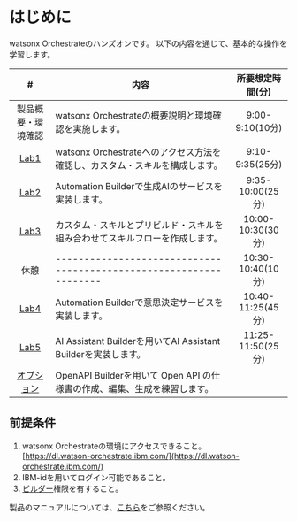 # はじめに

watsonx Orchestrateのハンズオンです。
以下の内容を通じて、基本的な操作を学習します。

|  #                         |                      内容                                         |所要想定時間(分)|
|:---:                       |------------------------------------------------------------------|   :---:      |
|製品概要・環境確認             |watsonx Orchestrateの概要説明と環境確認を実施します。　　　　　　　　　　　　|9:00-9:10(10分)           |
|[Lab1](lab1.md)             |watsonx Orchestrateへのアクセス方法を確認し、カスタム・スキルを構成します。 |9:10-9:35(25分)           |
|[Lab2](lab2_GenAI.md)       |Automation Builderで生成AIのサービスを実装します。                      |9:35-10:00(25分)           |
|[Lab3](lab3.md)             |カスタム・スキルとプリビルド・スキルを組み合わせてスキルフローを作成します。    |10:00-10:30(30分)           |
|休憩            |------------------------------------------------------------------|10:30-10:40(10分)           |
|[Lab4](lab4.md)             |Automation Builderで意思決定サービスを実装します。                      |10:40-11:25(45分)           |
|[Lab5](lab5_AIAssistant.md) |AI Assistant Builderを用いてAI Assistant Builderを実装します。         |11:25-11:50(25分)           |
|[オプション](OpenAPI.md)      |OpenAPI Builderを用いて Open API の仕様書の作成、編集、生成を練習します。  |             |

## 前提条件
 1. watsonx Orchestrateの環境にアクセスできること。  
 [https://dl.watson-orchestrate.ibm.com/](https://dl.watson-orchestrate.ibm.com/) 　　 
 2. IBM-idを用いてログイン可能であること。
 3. <a href="https://www.ibm.com/docs/ja/watsonx/watson-orchestrate/current?topic=team-roles-watsonx-orchestrate#builder" target="_blank" rel="noopener noreferrer">ビルダー</a>権限を有すること。


製品のマニュアルについては、<a href="https://www.ibm.com/docs/ja/watsonx/watson-orchestrate/current" target="_blank" rel="noopener noreferrer">こちら</a>をご参照ください。